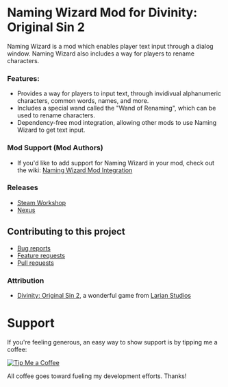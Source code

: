 Naming Wizard Mod for Divinity: Original Sin 2
=======

Naming Wizard is a mod which enables player text input through a dialog window. Naming Wizard also includes a way for players to rename characters.

### Features:
* Provides a way for players to input text, through invidivual alphanumeric characters, common words, names, and more.
* Includes a special wand called the "Wand of Renaming", which can be used to rename characters.
* Dependency-free mod integration, allowing other mods to use Naming Wizard to get text input.

### Mod Support (Mod Authors)

* If you'd like to add support for Naming Wizard in your mod, check out the wiki: [Naming Wizard Mod Integration](wiki/NamingWizardAPI.md)

### Releases
* [Steam Workshop](https://steamcommunity.com/sharedfiles/filedetails/?id=1353336816) 
* [Nexus]() 

## Contributing to this project

* [Bug reports](CONTRIBUTING.md#bugs)
* [Feature requests](CONTRIBUTING.md#features)
* [Pull requests](CONTRIBUTING.md#pull-requests)

### Attribution
- [Divinity: Original Sin 2](http://store.steampowered.com/app/435150/Divinity_Original_Sin_2/), a wonderful game from [Larian Studios](http://larian.com/)

# Support
If you're feeling generous, an easy way to show support is by tipping me a coffee:

[![Tip Me a Coffee](https://i.imgur.com/NkmwXff.png)](https://ko-fi.com/LaughingLeader)

All coffee goes toward fueling my development efforts. Thanks!